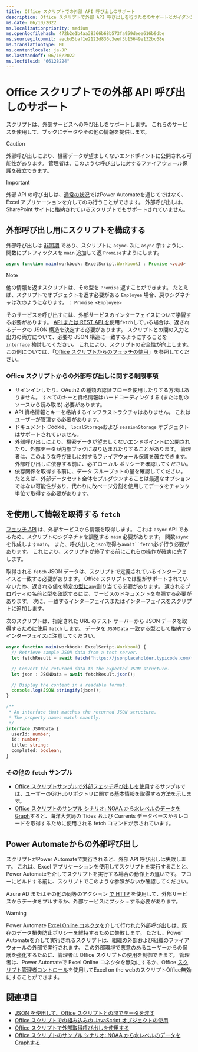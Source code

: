 ```yaml
---
title: Office スクリプトでの外部 API 呼び出しのサポート
description: Office スクリプトで外部 API 呼び出しを行うためのサポートとガイダンス。
ms.date: 06/10/2022
ms.localizationpriority: medium
ms.openlocfilehash: 472b2e1b4aa38366b68b573fa959deee616b9dbe
ms.sourcegitcommit: aecbd5baf1e2122d836c3eef3b15649e132bc68e
ms.translationtype: MT
ms.contentlocale: ja-JP
ms.lasthandoff: 06/16/2022
ms.locfileid: "66128224"
---
```

# <a name="external-api-call-support-in-office-scripts"></a>Office スクリプトでの外部 API 呼び出しのサポート

スクリプトは、外部サービスへの呼び出しをサポートします。 これらのサービスを使用して、ブックにデータやその他の情報を提供します。

> [!CAUTION]
> 外部呼び出しにより、機密データが望ましくないエンドポイントに公開される可能性があります。 管理者は、このような呼び出しに対するファイアウォール保護を確立できます。

> [!IMPORTANT]
> 外部 API の呼び出しは、[通常の状況](#external-calls-from-power-automate)ではPower Automateを通じてではなく、Excel アプリケーションを介してのみ行うことができます。 外部呼び出しは、SharePoint サイトに格納されているスクリプトでもサポートされていません。

## <a name="configure-your-script-for-external-calls"></a>外部呼び出し用にスクリプトを構成する

外部呼び出しは [非同期](https://developer.mozilla.org/docs/Learn/JavaScript/Asynchronous/Async_await) であり、スクリプトに `async`. 次に `async` 示すように、関数にプレフィックスを `main` 追加して返 `Promise`すようにします。

```typescript
async function main(workbook: ExcelScript.Workbook) : Promise <void>
```

> [!NOTE]
> 他の情報を返すスクリプトは、その型を `Promise` 返すことができます。 たとえば、スクリプトでオブジェクトを返す必要がある `Employee` 場合、戻りシグネチャは次のようになります。 `: Promise <Employee>`

そのサービスを呼び出すには、外部サービスのインターフェイスについて学習する必要があります。 [API または REST API を](https://wikipedia.org/wiki/Representational_state_transfer)使用`fetch`している場合は、返されるデータの JSON 構造を決定する必要があります。 スクリプトとの間の入力と出力の両方について、必要な JSON 構造に一致するようにすることを `interface` 検討してください。 これにより、スクリプトの安全性が向上します。 この例については、「[Office スクリプトからのフェッチの使用](../resources/samples/external-fetch-calls.md)」を参照してください。

### <a name="limitations-with-external-calls-from-office-scripts"></a>Office スクリプトからの外部呼び出しに関する制限事項

* サインインしたり、OAuth2 の種類の認証フローを使用したりする方法はありません。 すべてのキーと資格情報はハードコーディングする (または別のソースから読み取る) 必要があります。
* API 資格情報とキーを格納するインフラストラクチャはありません。 これはユーザーが管理する必要があります。
* ドキュメント Cookie、 `localStorage`および `sessionStorage` オブジェクトはサポートされていません。
* 外部呼び出しにより、機密データが望ましくないエンドポイントに公開されたり、外部データが内部ブックに取り込まれたりすることがあります。 管理者は、このような呼び出しに対するファイアウォール保護を確立できます。 外部呼び出しに依存する前に、必ずローカル ポリシーを確認してください。
* 依存関係を取得する前に、データ スループットの量を確認してください。 たとえば、外部データセット全体をプルダウンすることは最適なオプションではない可能性があり、代わりに改ページ分割を使用してデータをチャンク単位で取得する必要があります。

## <a name="retrieve-information-with-fetch"></a>を使用して情報を取得する `fetch`

[フェッチ API](https://developer.mozilla.org/docs/Web/API/Fetch_API) は、外部サービスから情報を取得します。 これは `async` API であるため、スクリプトのシグネチャを調整する `main` 必要があります。 関数`async`を作成します`main`。 また、呼び出しと`json`取得も`await``fetch`必ず行う必要があります。 これにより、スクリプトが終了する前にこれらの操作が確実に完了します。

取得される `fetch` JSON データは、スクリプトで定義されているインターフェイスと一致する必要があります。 Office スクリプトでは型がサポートされていないため、返される値を特定[の型に`any`](typescript-restrictions.md#no-any-type-in-office-scripts)割り当てる必要があります。 返されるプロパティの名前と型を確認するには、サービスのドキュメントを参照する必要があります。 次に、一致するインターフェイスまたはインターフェイスをスクリプトに追加します。

次のスクリプトは、指定された URL のテスト サーバーから JSON データを取得するために使用 `fetch` します。 データを `JSONData` 一致する型として格納するインターフェイスに注意してください。

```TypeScript
async function main(workbook: ExcelScript.Workbook) {
  // Retrieve sample JSON data from a test server.
  let fetchResult = await fetch('https://jsonplaceholder.typicode.com/todos/1');

  // Convert the returned data to the expected JSON structure.
  let json : JSONData = await fetchResult.json();

  // Display the content in a readable format.
  console.log(JSON.stringify(json));
}

/**
 * An interface that matches the returned JSON structure.
 * The property names match exactly.
 */
interface JSONData {
  userId: number;
  id: number;
  title: string;
  completed: boolean;
}
```

### <a name="other-fetch-samples"></a>その他の `fetch` サンプル

* [Office スクリプトサンプルで外部フェッチ呼び出しを使用](../resources/samples/external-fetch-calls.md)するサンプルでは、ユーザーのGitHubリポジトリに関する基本情報を取得する方法を示します。
* [Office スクリプトのサンプル シナリオ: NOAA から水レベルのデータをGraph](../resources/scenarios/noaa-data-fetch.md)すると、海洋大気局の Tides および Currents データベースからレコードを取得するために使用される fetch コマンドが示されています。

## <a name="external-calls-from-power-automate"></a>Power Automateからの外部呼び出し

スクリプトがPower Automateで実行されると、外部 API 呼び出しは失敗します。 これは、Excel アプリケーションを使用してスクリプトを実行することと、Power Automateを介してスクリプトを実行する場合の動作上の違いです。 フローにビルドする前に、スクリプトでこのような参照がないか確認してください。

Azure AD またはその他の同等のアクション [で HTTP](/connectors/webcontents/) を使用して、外部サービスからデータをプルするか、外部サービスにプッシュする必要があります。

> [!WARNING]
> Power Automate [Excel Online コネクタ](/connectors/excelonlinebusiness)を介して行われた外部呼び出しは、既存のデータ損失防止ポリシーを維持するために失敗します。 ただし、Power Automateを介して実行されるスクリプトは、組織の外部および組織のファイアウォールの外部で実行されます。 この外部環境で悪意のあるユーザーからの保護を強化するために、管理者は Office スクリプトの使用を制御できます。 管理者は、Power Automateで Excel Online コネクタを無効にするか、Office [スクリプト管理者コントロール](/microsoft-365/admin/manage/manage-office-scripts-settings)を使用してExcel on the webのスクリプトOffice無効にすることができます。

## <a name="see-also"></a>関連項目

* [JSON を使用して、Office スクリプトとの間でデータを渡す](use-json.md)
* [Office スクリプトでの組み込みの JavaScript オブジェクトの使用](javascript-objects.md)
* [Office スクリプトで外部取得呼び出しを使用する](../resources/samples/external-fetch-calls.md)
* [Office スクリプトのサンプル シナリオ: NOAA から水レベルのデータをGraphする](../resources/scenarios/noaa-data-fetch.md)
